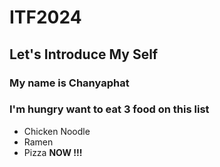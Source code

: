 # ITF2024

## Let's Introduce My Self
### My name is Chanyaphat
### I'm hungry want to eat 3 food on this list
- Chicken Noodle
- Ramen
- Pizza
**NOW !!!**
